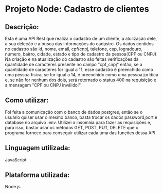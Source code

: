 # Projeto Node: Cadastro de clientes
## Descrição:
Esta é uma API Rest que realiza o cadastro de um cliente, a atulização dele, a sua deleção e a busca das informações do cadastro. Os dados contidos no cadastro são id, nome, email, cpf/cnpj, telefone, cep, logradouro, número, bairro, cidade, estado e tipo de cadastro da pessoa(CPF ou CNPJ). Na criação e na atualização do cadastro são feitas verificações da quantidade de caracteres presente no campo "cpf_cnpj" então, se a quantidade de caracteres for igual a 11, esse cadastro é preenchido como uma pessoa física, se for igual a 14, é preenchido como uma pessoa jurídica e, se não for nenhum dos dois, será retornado o status 400 na requisição e a mensagem "CPF ou CNPJ inválido!".

## Como utilizar:
Foi feita a comunicação com o banco de dados postgres, então se o usuário quiser usar o mesmo banco, basta trocar os dados password,port e database no arquivo .env. Utilizei o insomnia para fazer as requisições e, para isso, bastar usar os métodos GET, POST, PUT, DELETE que o programa fornece para conseguir utilizar cada uma das funções dessa API. 
## Linguagem utilizada:
JavaScript
## Plataforma utilizada:
Node.js
